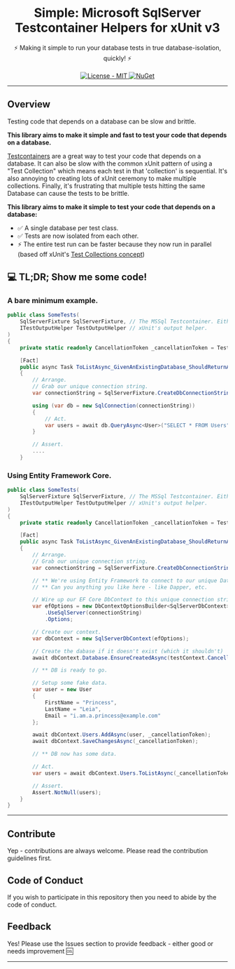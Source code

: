 <h1 align="center">Simple: Microsoft SqlServer Testcontainer Helpers for xUnit v3</h1>

<div align="center">
  ⚡ Making it simple to run your database tests in true database-isolation, quickly! ⚡
</div>

<br />

<div align="center">
    <!-- License -->
    <a href="https://choosealicense.com/licenses/mit/">
    <img src="https://img.shields.io/badge/License-MIT-blue.svg?style=flat-square" alt="License - MIT" />
    </a>
    <!-- NuGet -->
    <a href="https://www.nuget.org/packages/WorldDomination.SimpleTestcontainers.MsSql/">
    <img src="https://buildstats.info/nuget/WorldDomination.SimpleTestcontainers.MsSql" alt="NuGet" />
    </a>
</div>


---
## Overview

Testing code that depends on a database can be slow and brittle.

**This library aims to make it simple and fast to test your code that depends on a database.**

[Testcontainers](https://dotnet.testcontainers.org/) are a great way to test your code that depends on a database.
It can also be slow with the common xUnit pattern of using a "Test Collection" which means each test in that 'collection' is sequential.
It's also annoying to creating lots of xUnit ceremony to make multiple collections.
Finally, it's frustrating that multiple tests hitting the same Database can cause the tests to be brittle.

**This library aims to make it simple to test your code that depends on a database:**

- ✅ A single database per test class.
- ✅ Tests are now isolated from each other.
- ⚡ The entire test run can be faster because they now run in parallel (based off xUnit's [Test Collections concept](https://xunit.net/docs/running-tests-in-parallel#parallelism-in-test-frameworks))

## 💻 TL;DR; Show me some code!

### A bare minimum example.
```csharp
public class SomeTests(
    SqlServerFixture SqlServerFixture, // The MSSql Testcontainer. Either this simple one or your own custom one.
    ITestOutputHelper TestOutputHelper // xUnit's output helper.
)
{
    private static readonly CancellationToken _cancellationToken = TestContext.Current.CancellationToken;

    [Fact]
    public async Task ToListAsync_GivenAnExistingDatabase_ShouldReturnAllUsers()
    {
        // Arrange.
        // Grab our unique connection string.
        var connectionString = SqlServerFixture.CreateDbConnectionString(TestContext.Current, TestOutputHelper);

        using (var db = new SqlConnection(connectionString))
        {
            // Act.
            var users = await db.QueryAsync<User>("SELECT * FROM Users", cancellationToken: _cancellationToken).ToListAsync(_cancellationToken);
        }

        // Assert.
        ....
    }
```

### Using Entity Framework Core.
```csharp
public class SomeTests(
    SqlServerFixture SqlServerFixture, // The MSSql Testcontainer. Either this simple one or your own custom one.
    ITestOutputHelper TestOutputHelper // xUnit's output helper.
)
{
    private static readonly CancellationToken _cancellationToken = TestContext.Current.CancellationToken;

    [Fact]
    public async Task ToListAsync_GivenAnExistingDatabase_ShouldReturnAllUsers()
    {
        // Arrange.
        // Grab our unique connection string.
        var connectionString = SqlServerFixture.CreateDbConnectionString(TestContext.Current, TestOutputHelper);

        // ** We're using Entity Framework to connect to our unique Database instance.
        // ** Can you anything you like here - like Dapper, etc.

        // Wire up our EF Core DbContext to this unique connection string.
        var efOptions = new DbContextOptionsBuilder<SqlServerDbContext>()
            .UseSqlServer(connectionString)
            .Options;

        // Create our context.
        var dbContext = new SqlServerDbContext(efOptions);

        // Create the dabase if it doesn't exist (which it shouldn't)
        await dbContext.Database.EnsureCreatedAsync(testContext.CancellationToken);

        // ** DB is ready to go.

        // Setup some fake data.
        var user = new User
        {
            FirstName = "Princess",
            LastName = "Leia",
            Email = "i.am.a.princess@example.com"
        };

        await dbContext.Users.AddAsync(user, _cancellationToken);
        await dbContext.SaveChangesAsync(_cancellationToken);

        // ** DB now has some data.

        // Act.
        var users = await dbContext.Users.ToListAsync(_cancellationToken);

        // Assert.
        Assert.NotNull(users);
    }
}
```

---

## Contribute
Yep - contributions are always welcome. Please read the contribution guidelines first.

## Code of Conduct

If you wish to participate in this repository then you need to abide by the code of conduct.

## Feedback

Yes! Please use the Issues section to provide feedback - either good or needs improvement :cool:

---
